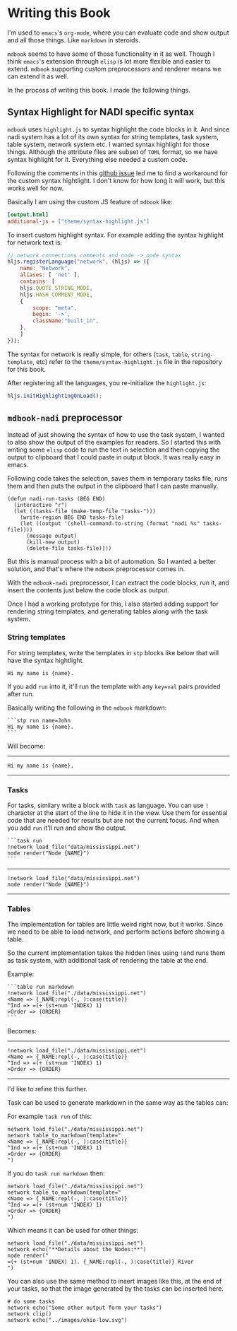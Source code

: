 # Writing this Book

I'm used to `emacs`'s `org-mode`, where you can evaluate code and show
output and all those things. Like `markdown` in steroids.

`mdbook` seems to have some of those functionality in it as
well. Though I think `emacs`'s extension through `elisp` is lot more
flexible and easier to extend. `mdbook` supporting custom
preprocessors and renderer means we can extend it as well.

In the process of writing this book. I made the following things.

## Syntax Highlight for NADI specific syntax

`mdbook` uses `highlight.js` to syntax highlight the code blocks in
it. And since nadi system has a lot of its own syntax for string
templates, task system, table system, network system etc. I wanted
syntax highlight for those things. Although the attribute files are
subset of `TOML` format, so we have syntax highlight for
it. Everything else needed a custom code.

Following the comments in this [github
issue](https://github.com/rust-lang/mdBook/issues/657) led me to find
a workaround for the custom syntax hightlight. I don't know for how
long it will work, but this works well for now.

Basically I am using the custom JS feature of `mdbook` like:

```toml
[output.html]
additional-js = ["theme/syntax-highlight.js"]
```

To insert custom highlight syntax. For example adding the syntax
highlight for network text is:

```js
// network connections comments and node -> node syntax
hljs.registerLanguage("network", (hljs) => ({
    name: "Network",
    aliases: [ 'net' ],
    contains: [
	hljs.QUOTE_STRING_MODE,
	hljs.HASH_COMMENT_MODE,
	{
	    scope: "meta",
	    begin: '->',
	    className:"built_in",
	},
    ]
}));
```

The syntax for network is really simple, for others (`task`, `table`,
`string-template`, etc) refer to the `theme/syntax-highlight.js` file
in the repository for this book.  <!-- TODO add link -->

After registering all the languages, you re-initialize the `highlight.js`:
```js
hljs.initHighlightingOnLoad();
```

## `mdbook-nadi` preprocessor
Instead of just showing the syntax of how to use the task system, I
wanted to also show the output of the examples for readers. So I
started this with writing some `elisp` code to run the text in
selection and then copying the output to clipboard that I could paste
in output block. It was really easy in emacs.

Following code takes the selection, saves them in temporary tasks file, runs them and then puts the output in the clipboard that I can paste manually.
```elisp
(defun nadi-run-tasks (BEG END)
  (interactive "r")
  (let ((tasks-file (make-temp-file "tasks-")))
    (write-region BEG END tasks-file)
    (let ((output '(shell-command-to-string (format "nadi %s" tasks-file))))
	  (message output)
	  (kill-new output)
	  (delete-file tasks-file))))
```

But this is manual process with a bit of automation. So I wanted a
better solution, and that's where the `mdbook` preprocessor comes in.

With the `mdbook-nadi` preprocessor, I can extract the code blocks,
run it, and insert the contents just below the code block as output.

Once I had a working prototype for this, I also started adding support
for rendering string templates, and generating tables along with the
task system.

### String templates
For string templates, write the templates in `stp` blocks like below that will have the syntax hightlight.

```stp
Hi my name is {name}.
```

If you add `run` into it, it'll run the template with any `key=val` pairs provided after run.

Basically writing the following in the `mdbook` markdown:

    ```stp run name=John
    Hi my name is {name}.
    ```

Will become:

---

```stp run name=John
Hi my name is {name}.
```

---

### Tasks
For tasks, similary write a block with `task` as language. You can use
`!` character at the start of the line to hide it in the view. Use
them for essential code that are needed for results but are not the
current focus. And when you add `run` it'll run and show the output.

    ```task run
    !network load_file("data/mississippi.net")
    node render("Node {NAME}")
    ```


---
```task run
!network load_file("data/mississippi.net")
node render("Node {NAME}")
```
---

### Tables
The implementation for tables are little weird right now, but it works. Since we need to be able to load network, and perform actions before showing a table.

So the current implementation takes the hidden lines using `!`and runs them as task system, with additional task of rendering the table at the end.

Example:

    ```table run markdown
    !network load_file("./data/mississippi.net")
    <Name => {_NAME:repl(-, ):case(title)}
    ^Ind => =(+ (st+num 'INDEX) 1)
    >Order => {ORDER}
    ```

Becomes:

---
```table run markdown
!network load_file("./data/mississippi.net")
<Name => {_NAME:repl(-, ):case(title)}
^Ind => =(+ (st+num 'INDEX) 1)
>Order => {ORDER}
```
---


I'd like to refine this further.


Task can be used to generate markdown in the same way as the tables
can:

For example `task run` of this:
```task run
network load_file("./data/mississippi.net")
network table_to_markdown(template="
<Name => {_NAME:repl(-, ):case(title)}
^Ind => =(+ (st+num 'INDEX) 1)
>Order => {ORDER}
")
```

If you do `task run markdown` then:
```task run markdown
network load_file("./data/mississippi.net")
network table_to_markdown(template="
<Name => {_NAME:repl(-, ):case(title)}
^Ind => =(+ (st+num 'INDEX) 1)
>Order => {ORDER}
")
```

Which means it can be used for other things:
```task run markdown
network load_file("./data/mississippi.net")
network echo("**Details about the Nodes:**")
node render("
=(+ (st+num 'INDEX) 1). {_NAME:repl(-, ):case(title)} River
")
```

You can also use the same method to insert images like this, at the end of your tasks, so that the image generated by the tasks can be inserted here.
```task run image
# do some tasks
network echo("Some other output form your tasks")
network clip()
network echo("../images/ohio-low.svg")
```

